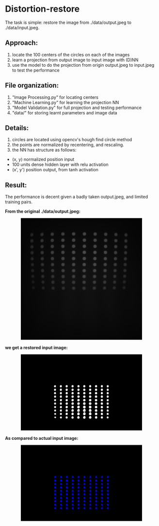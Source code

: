 # Distortion-restore
The task is simple: restore the image from ./data/output.jpeg to ./data/input.jpeg.

## Approach:
1. locate the 100 centers of the circles on each of the images
2. learn a projection from output image to input image with (D)NN
3. use the model to do the projection from origin output.jpeg to input.jpeg to test the performance

## File organization:
1. "Image Processing.py" for locating centers
2. "Machine Learning.py" for learning the projection NN
3. "Model Validation.py" for full projection and testing performance
4. "data/" for storing learnt parameters and image data

## Details:
1. circles are located using opencv's hough find circle method
2. the points are normalized by recentering, and rescaling.
3. the NN has structure as follows:
* (x, y) normalized position input
* 100 units dense hidden layer with relu activation
* (x', y') position output, from tanh activation

## Result:
The performance is decent given a badly taken output.jpeg, and limited training pairs.

__From the original ./data/output.jpeg:__
<p align="center">
 <img src="data/output.jpeg" width="400">
</p>

__we get a restored input image:__
<p align="center">
 <img src="data/transformed_image.png" width="400">
</p>

__As compared to actual input image:__
<p align="center">
 <img src="data/input.jpeg" width="400">
</p>
